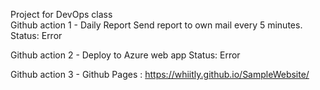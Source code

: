 Project for DevOps class<br/>
Github action 1 - Daily Report
Send report to own mail every 5 minutes.
Status: Error

Github action 2 - Deploy to Azure web app
Status: Error

Github action 3 - Github Pages : https://whiitly.github.io/SampleWebsite/
